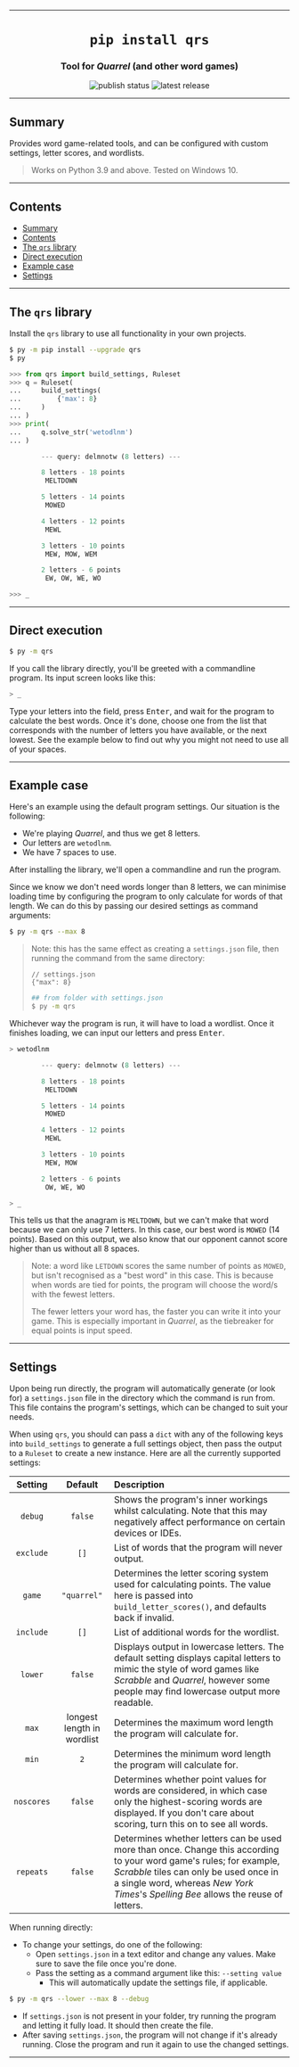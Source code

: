 
---

<div align="center">

<h1><code>pip install qrs</code></h1>

<h3>Tool for <em>Quarrel</em> (and other word games)</h3>

![[publish status](https://github.com/silvncr/qrs/actions/workflows/python-publish.yml)](https://github.com/silvncr/qrs/actions/workflows/python-publish.yml/badge.svg)
![[latest release](https://github.com/silvncr/qrs/releases/latest)](https://img.shields.io/github/v/release/silvncr/qrs)

</div>

---

## Summary

Provides word game-related tools, and can be configured with custom settings, letter scores, and wordlists.

> Works on Python 3.9 and above. Tested on Windows 10.

---

## Contents

- [Summary](#summary)
- [Contents](#contents)
- [The `qrs` library](#the-qrs-library)
- [Direct execution](#direct-execution)
- [Example case](#example-case)
- [Settings](#settings)

---

## The `qrs` library

Install the `qrs` library to use all functionality in your own projects.

```sh
$ py -m pip install --upgrade qrs
$ py
```

```py
>>> from qrs import build_settings, Ruleset
>>> q = Ruleset(
...     build_settings(
...         {'max': 8}
...     )
... )
>>> print(
...     q.solve_str('wetodlnm')
... )

        --- query: delmnotw (8 letters) ---

        8 letters - 18 points
         MELTDOWN

        5 letters - 14 points
         MOWED

        4 letters - 12 points
         MEWL

        3 letters - 10 points
         MEW, MOW, WEM

        2 letters - 6 points
         EW, OW, WE, WO

>>> _
```

---

## Direct execution

```sh
$ py -m qrs
```

If you call the library directly, you'll be greeted with a commandline program. Its input screen looks like this:

```py
> _
```

Type your letters into the field, press <kbd>Enter</kbd>, and wait for the program to calculate the best words. Once it's done, choose one from the list that corresponds with the number of letters you have available, or the next lowest. See the example below to find out why you might not need to use all of your spaces.

---

## Example case

Here's an example using the default program settings. Our situation is the following:

- We're playing *Quarrel*, and thus we get 8 letters.
- Our letters are `wetodlnm`.
- We have 7 spaces to use.

After installing the library, we'll open a commandline and run the program.

Since we know we don't need words longer than 8 letters, we can minimise loading time by configuring the program to only calculate for words of that length. We can do this by passing our desired settings as command arguments:

```sh
$ py -m qrs --max 8
```

> Note: this has the same effect as creating a `settings.json` file, then running the command from the same directory:
>
> ```jsonc
> // settings.json
> {"max": 8}
> ```
>
> ```sh
> ## from folder with settings.json
> $ py -m qrs
> ```

Whichever way the program is run, it will have to load a wordlist. Once it finishes loading, we can input our letters and press <kbd>Enter</kbd>.

```py
> wetodlnm

        --- query: delmnotw (8 letters) ---

        8 letters - 18 points
         MELTDOWN

        5 letters - 14 points
         MOWED

        4 letters - 12 points
         MEWL

        3 letters - 10 points
         MEW, MOW

        2 letters - 6 points
         OW, WE, WO

> _
```

This tells us that the anagram is `MELTDOWN`, but we can't make that word because we can only use 7 letters. In this case, our best word is `MOWED` (14 points). Based on this output, we also know that our opponent cannot score higher than us without all 8 spaces.

> Note: a word like `LETDOWN` scores the same number of points as `MOWED`, but isn't recognised as a "best word" in this case. This is because when words are tied for points, the program will choose the word/s with the fewest letters.
>
> The fewer letters your word has, the faster you can write it into your game. This is especially important in *Quarrel*, as the tiebreaker for equal points is input speed.

---

## Settings

Upon being run directly, the program will automatically generate (or look for) a `settings.json` file in the directory which the command is run from. This file contains the program's settings, which can be changed to suit your needs.

When using `qrs`, you should can pass a `dict` with any of the following keys into `build_settings` to generate a full settings object, then pass the output to a `Ruleset` to create a new instance. Here are all the currently supported settings:

| Setting | Default | Description |
|:-:|:-:|:--|
| `debug` | `false` | Shows the program's inner workings whilst calculating. Note that this may negatively affect performance on certain devices or IDEs. |
| `exclude` | `[]` | List of words that the program will never output. |
| `game` | `"quarrel"` | Determines the letter scoring system used for calculating points. The value here is passed into `build_letter_scores()`, and defaults back if invalid. |
| `include` | `[]` | List of additional words for the wordlist. |
| `lower` | `false`| Displays output in lowercase letters. The default setting displays capital letters to mimic the style of word games like *Scrabble* and *Quarrel*, however some people may find lowercase output more readable. |
| `max` | longest length in wordlist | Determines the maximum word length the program will calculate for. |
| `min` | `2` | Determines the minimum word length the program will calculate for. |
| `noscores` | `false` | Determines whether point values for words are considered, in which case only the highest-scoring words are displayed. If you don't care about scoring, turn this on to see all words. |
| `repeats` | `false` | Determines whether letters can be used more than once. Change this according to your word game's rules; for example, *Scrabble* tiles can only be used once in a single word, whereas *New York Times*'s *Spelling Bee* allows the reuse of letters. |

When running directly:

- To change your settings, do one of the following:
  - Open `settings.json` in a text editor and change any values. Make sure to save the file once you're done.
  - Pass the setting as a command argument like this: `--setting value`
    - This will automatically update the settings file, if applicable.

```sh
$ py -m qrs --lower --max 8 --debug
```

- If `settings.json` is not present in your folder, try running the program and letting it fully load. It should then create the file.
- After saving `settings.json`, the program will not change if it's already running. Close the program and run it again to use the changed settings.

---
